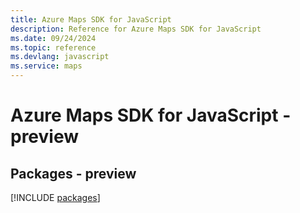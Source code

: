 ```yaml
---
title: Azure Maps SDK for JavaScript
description: Reference for Azure Maps SDK for JavaScript
ms.date: 09/24/2024
ms.topic: reference
ms.devlang: javascript
ms.service: maps
---
```

# Azure Maps SDK for JavaScript - preview
## Packages - preview
[!INCLUDE [packages](maps-index.md)]